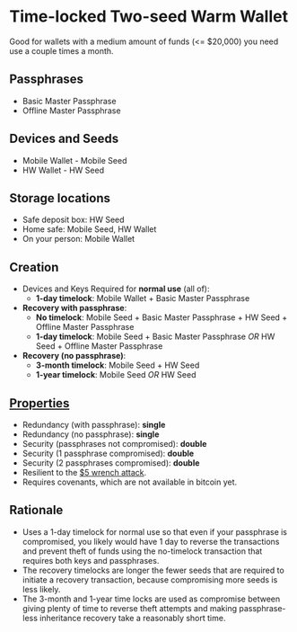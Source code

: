 # Time-locked Two-seed Warm Wallet

Good for wallets with a medium amount of funds (<= $20,000) you need use a couple times a month.

## Passphrases

* Basic Master Passphrase
* Offline Master Passphrase

## Devices and Seeds

* Mobile Wallet - Mobile Seed
* HW Wallet - HW Seed

## Storage locations

* Safe deposit box: HW Seed
* Home safe: Mobile Seed, HW Wallet
* On your person: Mobile Wallet

## Creation

* Devices and Keys Required for **normal use** (all of):
  * **1-day timelock**: Mobile Wallet + Basic Master Passphrase
* **Recovery with passphrase**:
  * **No timelock**: Mobile Seed + Basic Master Passphrase + HW Seed + Offline Master Passphrase
  * **1-day timelock**: Mobile Seed + Basic Master Passphrase *OR* HW Seed + Offline Master Passphrase
* **Recovery (no passphrase)**:
  * **3-month timelock**: Mobile Seed + HW Seed
  * **1-year timelock**: Mobile Seed *OR* HW Seed

## [Properties](../misc/propertiesKey.md)

* Redundancy (with passphrase): **single**
* Redundancy (no passphrase): **single**
* Security (passphrases not compromised): **double**
* Security (1 passphrase compromised): **double**
* Security (2 passphrases compromised): **double**
* Resilient to the [$5 wrench attack](https://xkcd.com/538/).
* Requires covenants, which are not available in bitcoin yet.

## Rationale

* Uses a 1-day timelock for normal use so that even if your passphrase is compromised, you likely would have 1 day to reverse the transactions and prevent theft of funds using the no-timelock transaction that requires both keys and passphrases.
* The recovery timelocks are longer the fewer seeds that are required to initiate a recovery transaction, because compromising more seeds is less likely.
* The 3-month and 1-year time locks are used as compromise between giving plenty of time to reverse theft attempts and making passphrase-less inheritance recovery take a reasonably short time.